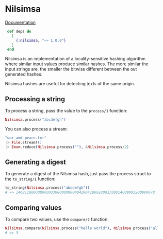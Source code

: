 # Nilsimsa

[Documentation](https://hexdocs.pm/nilsimsa)

```elixir
 def deps do
   [
     {:nilsimsa, "~> 1.0.0"}
   ]
 end
 ```

<!-- MDOC !-->

Nilsimsa is an implementation of a locality-sensitive hashing algorithm where similar input values produce similar hashes. The more similar the input strings are, the smaller the bitwise different between the out generated hashes.

Nilsimsa hashes are useful for detecting texts of the same origin.

## Processing a string

To process a string, pass the value to the `process/1` function:
```elixir
Nilsimsa.process("abcdefgh")
```

You can also process a stream:
```elixir
"war_and_peace.txt"
|> File.stream!()
|> Enum.reduce(Nilsimsa.process(""), &Nilsimsa.process/2)
```

## Generating a digest

To generate a digest of the Nilsimsa hash, just pass the process struct to the `to_string/1` function:

```elixir
to_string(Nilsimsa.process("abcdefgh"))
# => 14c8118000000000030800000004042004189020001308014088003280000078
```

## Comparing values

To compare two values, use the `compare/2` function:

```elixir
Nilsimsa.compare(Nilsimsa.process("hello world"), Nilsimsa.process("all of your base"))
# => 3
```
<!-- MDOC !-->
